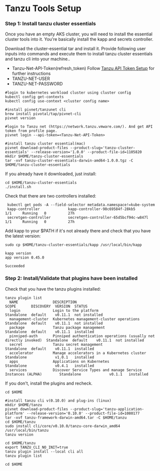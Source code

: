 # Tanzu Tools Setup

### Step 1: Install tanzu cluster essentials 

Once you have an empty AKS cluster, you will need to install the essential cluster tools into it. You're basically install the kapp and secrets controller.

Download the cluster-essential tar and install it. Provide following user inputs into commands and execute them to install tanzu cluster essentials and tanzu cli into your machine.. 

* Tanzu-Net-API-Token(refresh_token) Follow [Tanzu API Token Setup](https://tanzu.vmware.com/developer/guides/tanzu-network-gs/) for further instructions
* TANZU-NET-USER 
* TANZU-NET-PASSWORD

<!-- /* cSpell:disable */ -->
```
#login to kubernetes workload cluster using cluster config
kubectl config get-contexts
kubectl config use-context <cluster config name>

#install pivnet/tanzunet cli
brew install pivotal/tap/pivnet-cli
pivnet version

#login to Tanzu net (https://network.tanzu.vmware.com/). And get API token from profile page.
pivnet login --api-token=<Tanzu-Net-API-Token>

#install tanzu cluster essential(mac)
pivnet download-product-files --product-slug='tanzu-cluster-essentials' --release-version='1.0.0' --product-file-id=1105820
mkdir $HOME/tanzu-cluster-essentials
tar -xvf tanzu-cluster-essentials-darwin-amd64-1.0.0.tgz -C $HOME/tanzu-cluster-essentials
```

If you already have it downloaded, just install:
```
cd $HOME/tanzu-cluster-essentials
./install.sh
```


Check that there are two controllers installed:
```
 kubectl get pods -A --field-selector metadata.namespace!=kube-system
 kapp-controller             kapp-controller-98c69584f-28kb5                        1/1     Running   0          27h
 secretgen-controller        secretgen-controller-65d5bcf94c-w847l                  1/1     Running   0          27h
```

Add kapp to your $PATH if it's not already there and check that you have the latest version:
```
sudo cp $HOME/tanzu-cluster-essentials/kapp /usr/local/bin/kapp

kapp version
app version 0.45.0

Succeeded
```

### Step 2: Install/Validate that plugins have been installed

Check that you have the tanzu plugins installed:
```
tanzu plugin list              
  NAME                DESCRIPTION                                                        SCOPE       DISCOVERY  VERSION  STATUS         
  login               Login to the platform                                              Standalone  default    v0.11.1  not installed  
  management-cluster  Kubernetes management-cluster operations                           Standalone  default    v0.11.1  not installed  
  package             Tanzu package management                                           Standalone  default    v0.11.1  installed      
  pinniped-auth       Pinniped authentication operations (usually not directly invoked)  Standalone  default    v0.11.1  not installed  
  secret              Tanzu secret management                                            Standalone  default    v0.11.1  installed      
  accelerator         Manage accelerators in a Kubernetes cluster                        Standalone             v1.0.1   installed      
  apps                Applications on Kubernetes                                         Standalone             v0.4.1   installed      
  services            Discover Service Types and manage Service Instances (ALPHA)        Standalone             v0.1.1   installed   
```

If you don't, install the plugins and recheck. 

```
cd $HOME

#install tanzu cli v(0.10.0) and plug-ins (linux)
mkdir $HOME/tanzu
pivnet download-product-files --product-slug='tanzu-application-platform' --release-version='0.10.0' --product-file-id=1080177
tar -xvf tanzu-framework-darwin-amd64.tar -C $HOME/tanzu
cd $HOME/tanzu
sudo install cli/core/v0.10.0/tanzu-core-darwin_amd64  /usr/local/bin/tanzu
tanzu version

cd $HOME/tanzu
export TANZU_CLI_NO_INIT=true
tanzu plugin install --local cli all
tanzu plugin list

cd $HOME

```





